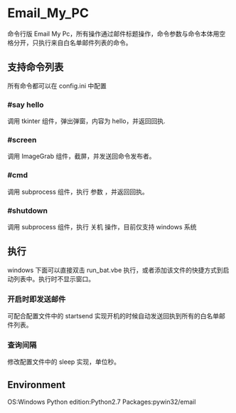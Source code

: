 # Email_My_PC
命令行版 Email My Pc，所有操作通过邮件标题操作，命令参数与命令本体用空格分开，只执行来自白名单邮件列表的命令。

## 支持命令列表
所有命令都可以在 config.ini 中配置

### #say hello
调用 tkinter 组件，弹出弹窗，内容为 hello，并返回回执.

### #screen
调用 ImageGrab 组件，截屏，并发送回命令发布者。

### #cmd
调用 subprocess 组件，执行 参数 ，并返回回执。

### #shutdown
调用 subprocess 组件，执行 关机 操作，目前仅支持 windows 系统

## 执行
windows 下面可以直接双击 run_bat.vbe 执行，或者添加该文件的快捷方式到启动列表中。执行时不显示窗口。

### 开启时即发送邮件
可配合配置文件中的 startsend 实现开机的时候自动发送回执到所有的白名单邮件列表。

### 查询间隔
修改配置文件中的 sleep 实现，单位秒。

## Environment
OS:Windows
Python edition:Python2.7
Packages:pywin32/email
